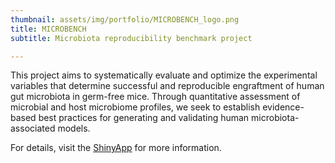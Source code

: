 ```yaml
---
thumbnail: assets/img/portfolio/MICROBENCH_logo.png
title: MICROBENCH
subtitle: Microbiota reproducibility benchmark project

---
```

This project aims to systematically evaluate and optimize the experimental variables that determine successful and reproducible engraftment of human gut microbiota in germ-free mice. Through quantitative assessment of microbial and host microbiome profiles, we seek to establish evidence-based best practices for generating and validating human microbiota-associated models.

For details, visit the <a href="https://shinyapps.ucalgary.ca/MICROBENCH" target="_blank">ShinyApp</a> for more information.